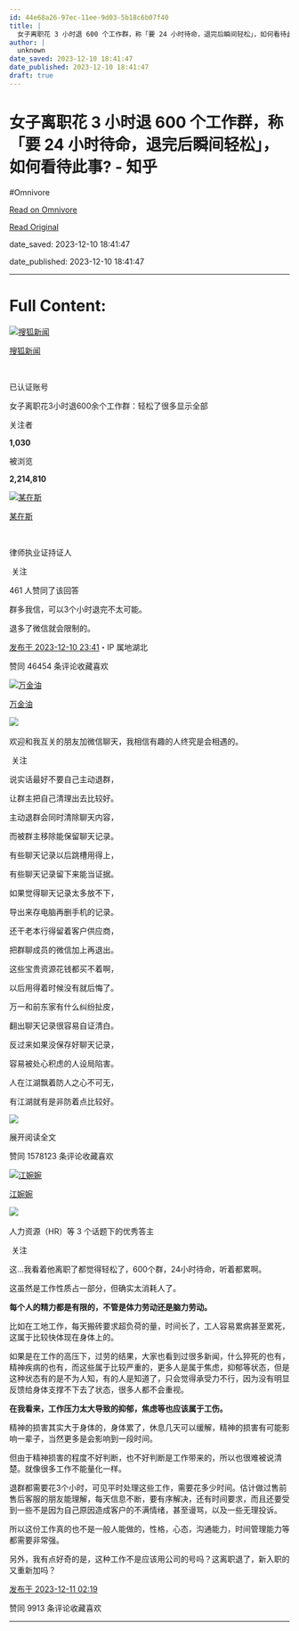 ```yaml
---
id: 44e68a26-97ec-11ee-9d03-5b18c6b07f40
title: |
  女子离职花 3 小时退 600 个工作群，称「要 24 小时待命，退完后瞬间轻松」，如何看待此事? - 知乎
author: |
  unknown
date_saved: 2023-12-10 18:41:47
date_published: 2023-12-10 18:41:47
draft: true
---
```


# 女子离职花 3 小时退 600 个工作群，称「要 24 小时待命，退完后瞬间轻松」，如何看待此事? - 知乎
#Omnivore

[Read on Omnivore](https://omnivore.app/me/3-600-24-18c5781780b)

[Read Original](https://www.zhihu.com/question/634194746/answer/3320970517)

date_saved: 2023-12-10 18:41:47

date_published: 2023-12-10 18:41:47

--- 

# Full Content: 

[![搜狐新闻](https://proxy-prod.omnivore-image-cache.app/0x0,stg0yDwTcei7OqZVGYVGfoI36tapwg-2bSn80Uywi7wM/https://picx.zhimg.com/v2-1b61e631080d778a6bae88f13cb959ea_l.jpg?source=1def8aca)](https://www.zhihu.com/org/sou-hu-xin-wen-59)

[搜狐新闻](https://www.zhihu.com/org/sou-hu-xin-wen-59)

[​](https://www.zhihu.com/question/48510028)

已认证账号

女子离职花3小时退600余个工作群：轻松了很多显示全部 ​

关注者

**1,030**

被浏览

**2,214,810**

[![某在斯](https://proxy-prod.omnivore-image-cache.app/0x0,s2vWBKXtMJxVcyMlxXaV6zRmdeCHQowftqdlh_cRcde0/https://picx.zhimg.com/v2-658afc731a9920948891eace956b711c_l.jpg?source=2c26e567)](https://www.zhihu.com/people/xiao-ge-35-13)

[某在斯](https://www.zhihu.com/people/xiao-ge-35-13)

[​](https://www.zhihu.com/question/48510028)

律师执业证持证人

​ 关注

461 人赞同了该回答

群多我信，可以3个小时退完不太可能。

退多了微信就会限制的。

[发布于 2023-12-10 23:41](https://www.zhihu.com/question/634194746/answer/3320970517)・IP 属地湖北

​赞同 464​​54 条评论​收藏​喜欢

[![万金油](https://proxy-prod.omnivore-image-cache.app/0x0,si7L7v-SEzoQ1r25i5V-bucrCUZVI2snklEOVlbtuqLE/https://pic1.zhimg.com/v2-4f279b26ee4b2e4b786a2c0d5b279d6d_l.jpg?source=1def8aca)](https://www.zhihu.com/people/wan-jin-you-39)

[万金油](https://www.zhihu.com/people/wan-jin-you-39)

​![](https://proxy-prod.omnivore-image-cache.app/0x0,sRpP1H2oa_TfsDLpATwsIt6ipVLRN7HlUZGTch2Ee4JQ/https://picx.zhimg.com/v2-4812630bc27d642f7cafcd6cdeca3d7a.jpg?source=88ceefae)

欢迎和我互关的朋友加微信聊天，我相信有趣的人终究是会相遇的。

​ 关注

说实话最好不要自己主动退群，

让群主把自己清理出去比较好。

主动退群会同时清除聊天内容，

而被群主移除能保留聊天记录。

有些聊天记录以后跳槽用得上，

有些聊天记录留下来能当证据。

如果觉得聊天记录太多放不下，

导出来存电脑再删手机的记录。

还干老本行得留着客户供应商，

把群聊成员的微信加上再退出。

这些宝贵资源花钱都买不着啊，

以后用得着时候没有就后悔了。

万一和前东家有什么纠纷扯皮，

翻出聊天记录很容易自证清白。

反过来如果没保存好聊天记录，

容易被处心积虑的人设局陷害。

人在江湖飘着防人之心不可无，

有江湖就有是非防着点比较好。

![](https://proxy-prod.omnivore-image-cache.app/600x0,sdHZA4A7352SIZiqqD_QzvKEcGCyxSoD1gwMtyzImFEc/https://picx.zhimg.com/50/v2-5a2acf7dc0b2875b3943e577e1d7e17d_720w.jpg?source=1def8aca)

展开阅读全文​

​赞同 1578​​123 条评论​收藏​喜欢

[![江婉婉](https://proxy-prod.omnivore-image-cache.app/0x0,sE-p1pPnaTwutNrKsBxUzLM5K8ui4-WtAoD84sXEgQnQ/https://picx.zhimg.com/v2-c0e6ad5f7d8daea149527a2d131fe4d1_l.jpg?source=1def8aca)](https://www.zhihu.com/people/jiangxiaoling413)

[江婉婉](https://www.zhihu.com/people/jiangxiaoling413)

[​](https://www.zhihu.com/question/48509984)​![](https://proxy-prod.omnivore-image-cache.app/0x0,sRpP1H2oa_TfsDLpATwsIt6ipVLRN7HlUZGTch2Ee4JQ/https://picx.zhimg.com/v2-4812630bc27d642f7cafcd6cdeca3d7a.jpg?source=88ceefae)

人力资源（HR）等 3 个话题下的优秀答主

​ 关注

这...我看着他离职了都觉得轻松了，600个群，24小时待命，听着都累啊。

这虽然是工作性质占一部分，但确实太消耗人了。

**每个人的精力都是有限的，不管是体力劳动还是脑力劳动。**

比如在工地工作，每天搬砖要求超负荷的量，时间长了，工人容易累病甚至累死，这属于比较快体现在身体上的。

如果是在工作的高压下，过劳的结果，大家也看到过很多新闻，什么猝死的也有，精神疾病的也有，而这些属于比较严重的，更多人是属于焦虑，抑郁等状态，但是这种状态有的是不为人知，有的人是知道了，只会觉得承受力不行，因为没有明显反馈给身体支撑不下去了状态，很多人都不会重视。

**在我看来，工作压力太大导致的抑郁，焦虑等也应该属于工伤。**

精神的损害其实大于身体的，身体累了，休息几天可以缓解，精神的损害有可能影响一辈子，当然更多是会影响到一段时间。

但由于精神损害的程度不好判断，也不好判断是工作带来的，所以也很难被说清楚。就像很多工作不能量化一样。

退群都需要花3个小时，可见平时处理这些工作，需要花多少时间。估计做过售前售后客服的朋友能理解，每天信息不断，要有序解决，还有时间要求，而且还要受到一些不是因为自己原因造成客户的不满情绪，甚至谩骂，以及一些无理投诉。

所以这份工作真的也不是一般人能做的，性格，心态，沟通能力，时间管理能力等都需要非常强。

另外，我有点好奇的是，这种工作不是应该用公司的号吗？这离职退了，新入职的又重新加吗？

[发布于 2023-12-11 02:19](https://www.zhihu.com/question/634194746/answer/3321147727)

​赞同 99​​13 条评论​收藏​喜欢

---

